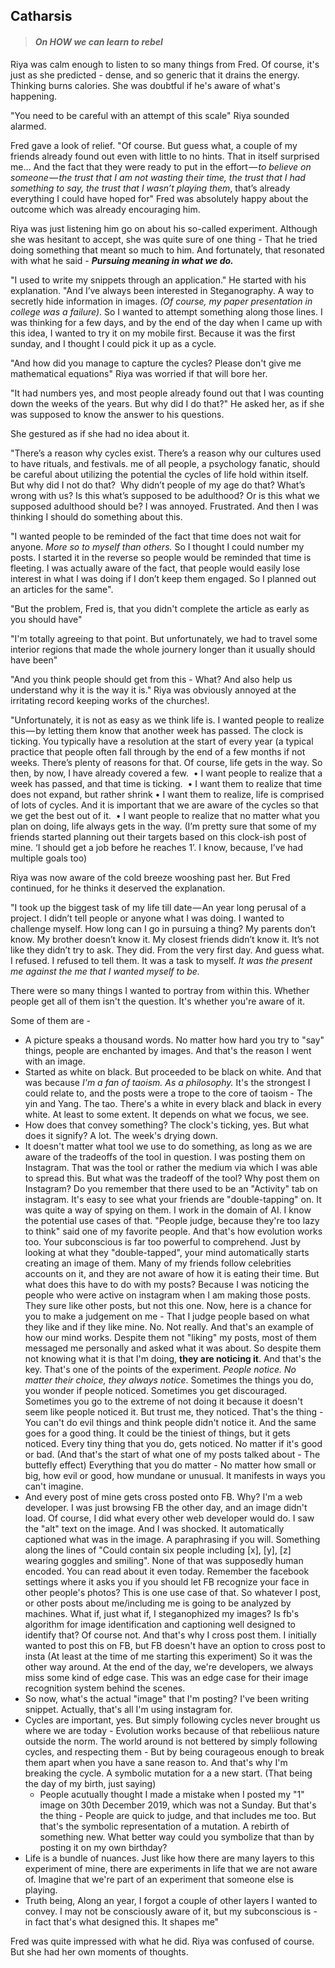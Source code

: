 ## Catharsis
> #### *On HOW we can learn to rebel*


Riya was calm enough to listen to so many things from Fred. Of course, it's just as she predicted - dense, and so generic that it drains the energy. Thinking burns calories. She was doubtful if he's aware of what's happening. 

"You need to be careful with an attempt of this scale" Riya sounded alarmed. 

Fred gave a look of relief. "Of course. But guess what, a couple of my friends already found out even with little to no hints. That in itself surprised me… And the fact that they were ready to put in the effort — *to believe on someone — the trust that I am not wasting their time, the trust that I had something to say, the trust that I wasn’t playing them*, that’s already everything I could have hoped for" Fred was absolutely happy about the outcome which was already encouraging him. 

Riya was just listening him go on about his so-called experiment. Although she was hesitant to accept, she was quite sure of one thing - That he tried doing something that meant so much to him. And fortunately, that resonated with what he said - ***Pursuing meaning in what we do.***

"I used to write my snippets through an application." He started with his explanation. "And I’ve always been interested in Steganography. A way to secretly hide information in images. *(Of course, my paper presentation in college was a failure)*. So I wanted to attempt something along those lines. I was thinking for a few days, and by the end of the day when I came up with this idea, I wanted to try it on my mobile first. Because it was the first sunday, and I thought I could pick it up as a cycle.  

"And how did you manage to capture the cycles? Please don't give me mathematical equations" Riya was worried if that will bore her. 

"It had numbers yes, and most people already found out that I was counting down the weeks of the years. But why did I do that?" He asked her, as if she was supposed to know the answer to his questions. 

She gestured as if she had no idea about it.

"There’s a reason why cycles exist. There’s a reason why our cultures used to have rituals, and festivals. me of all people, a psychology fanatic, should be careful about utilizing the potential the cycles of life hold within itself. 
But why did I not do that? 
Why didn’t people of my age do that? What’s wrong with us? Is this what’s supposed to be adulthood? Or is this what we supposed adulthood should be? I was annoyed. Frustrated. And then I was thinking I should do something about this. 


"I wanted people to be reminded of the fact that time does not wait for anyone. *More so to myself than others.* So I thought I could number my posts. I started it in the reverse so people would be reminded that time is fleeting. I was actually aware of the fact, that people would easily lose interest in what I was doing if I don’t keep them engaged. So I planned out an articles for the same".

"But the problem, Fred is, that you didn't complete the article as early as you should have"

"I'm totally agreeing to that point. But unfortunately, we had to travel some interior regions that made the whole journery longer than it usually should have been"

"And you think people should get from this - What? And also help us understand why it is the way it is." Riya was obviously annoyed at the irritating record keeping works of the churches!. 

"Unfortunately, it is not as easy as we think life is. I wanted people to realize this — by letting them know that another week has passed. The clock is ticking. You typically have a resolution at the start of every year (a typical practice that people often fall through by the end of a few months if not weeks. There’s plenty of reasons for that. Of course, life gets in the way. So then, by now, I have already covered a few. 
	• I want people to realize that a week has passed, and that time is ticking. 
	• I want them to realize that time does not expand, but rather shrink
	• I want them to realize, life is comprised of lots of cycles. And it is important that we are aware of the cycles so that we get the best out of it. 
	• I want people to realize that no matter what you plan on doing, life always gets in the way. (I’m pretty sure that some of my friends started planning out their targets based on this clock-ish post of mine. ‘I should get a job before he reaches 1’. I know, because, I’ve had multiple goals too)

Riya was now aware of the cold breeze wooshing past her. But Fred continued, for he thinks it deserved the explanation. 

"I took up the biggest task of my life till date — An year long perusal of a project. I didn’t tell people or anyone what I was doing. I wanted to challenge myself. How long can I go in pursuing a thing? My parents don’t know. My brother doesn’t know it. My closest friends didn’t know it. It’s not like they didn’t try to ask. They did. From the very first day. And guess what. I refused. I refused to tell them. It was a task to myself. *It was the present me against the me that I wanted myself to be.*

There were so many things I wanted to portray from within this. Whether people get all of them isn't the question. It's whether you're aware of it.  

Some of them are -  
- A picture speaks a thousand words. No matter how hard you try to "say" things, people are enchanted by images. And that's the reason I went with an image.  
- Started as white on black. But proceeded to be black on white. And that was because *I'm a fan of taoism. As a philosophy.* It's the strongest I could relate to, and the posts were a trope to the core of taoism - The yin and Yang. The tao. There's a white in every black and black in every white. At least to some extent. It depends on what we focus, we see.  
- How does that convey something? The clock's ticking, yes. But what does it signify? A lot. The week's drying down.  
- It doesn't matter what tool we use to do something, as long as we are aware of the tradeoffs of the tool in question. I was posting them on Instagram. That was the tool or rather the medium via which I was able to spread this. But what was the tradeoff of the tool? Why post them on Instagram? Do you remember that there used to be an "Activity" tab on instagram. It's easy to see what your friends are "double-tapping" on. It was  quite a way of spying on them. I work in the domain of AI. I know the potential use cases of that. "People judge, because they're too lazy to think" said one of my favorite people. And that's how evolution works too. Your subconscious is far too powerful to comprehend. Just by looking at what they "double-tapped", your mind automatically starts creating an image of them. Many of my friends follow celebrities accounts on it, and they are not aware of how it is eating their time. But what does this have to do with my posts? Because I was noticing the people who were active on instagram when I am making those posts. They sure like other posts, but not this one. Now, here is a chance for you to make a judgement on me - That I judge people based on what they like and if they like mine. No. Not really. And that's an example of how our mind works. Despite them not "liking" my posts, most of them messaged me personally and asked what it was about. So despite them not knowing what it is that I'm doing, **they are noticing it**. And that's the key. That's one of the points of the experiment. *People notice. No matter their choice, they always notice*. Sometimes the things you do, you wonder if people noticed. Sometimes you get discouraged. Sometimes you go to the extreme of not doing it because it doesn't seem like people noticed it. But trust me, they noticed. That's the thing - You can't do evil things and think people didn't notice it. And the same goes for a good thing. It could be the tiniest of things, but it gets noticed. Every tiny thing that you do, gets noticed. No matter if it's good or bad. (And that's the start of what one of my posts talked about - The buttefly effect) Everything that you do matter - No matter how small or big, how evil or good, how mundane or unusual. It manifests in ways you can't imagine.  
- And every post of mine gets cross posted onto FB. Why? I'm a web developer. I was just browsing FB the other day, and an image didn't load. Of course, I did what every other web developer would do. I saw the "alt" text on the image. And I was shocked. It automatically captioned what was in the image. A paraphrasing if you will. Something along the lines of "Could contain six people including [x], [y], [z] wearing goggles and smiling". None of that was supposedly human encoded. You can read about it even today. Remember the facebook settings where it asks you if you should let FB recognize your face in other people's photos? This is one use case of that. So whatever I post, or other posts about me/including me is going to be analyzed by machines. What if, just what if, I steganophized my images? Is fb's algorithm for image identification and captioning well designed to identify that? Of course not. And that's why I cross post them. I initially wanted to post this on FB, but FB doesn't have an option to cross post to insta (At least at the time of me starting this experiment) So it was the other way around. At the end of the day, we're developers, we always miss some kind of edge case. This was an edge case for their image recognition system behind the scenes.  
- So now, what's the actual "image" that I'm posting? I've been writing snippet. Actually, that's all I'm using instagram for.  
- Cycles are important, yes. But simply following cycles never brought us where we are today - Evolution works because of that rebeliious nature outside the norm. The world around is not bettered by simply following cycles, and respecting them - But by being courageous enough to break them apart when you have a sane reason to. And that's why I'm breaking the cycle. A symbolic mutation for a a new start. (That being the day of my birth, just saying)
  - People acutually thought I made a mistake when I posted my "1" image on 30th December 2019, which was not a Sunday. But that's the thing - People are quick to judge, and that includes me too. But that's the symbolic representation of a mutation. A rebirth of something new. What better way could you symbolize that than by posting it on my own birthday?
- Life is a bundle of nuances. Just like how there are many layers to this experiment of mine, there are experiments in life that we are not aware of. Imagine that we're part of an experiment that someone else is playing.  
- Truth being, Along an year, I forgot a couple of other layers I wanted to convey. I may not be consciously aware of it, but my subconscious is - in fact that's what designed this. It shapes me"

Fred was quite impressed with what he did. Riya was confused of course. But she had her own moments of thoughts.
